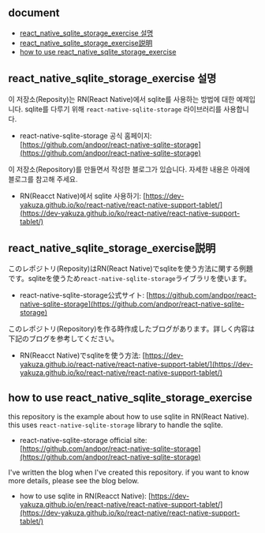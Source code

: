 ## document
- [react_native_sqlite_storage_exercise 설명](#react_native_sqlite_storage_exercise-설명)
- [react_native_sqlite_storage_exercise説明](#react_native_sqlite_storage_exercise説明)
- [how to use react_native_sqlite_storage_exercise](#how-to-use-react_native_sqlite_storage_exercise)

## react_native_sqlite_storage_exercise 설명
이 저장소(Reposity)는 RN(React Native)에서 sqlite를 사용하는 방법에 대한 예제입니다. sqlite를 다루기 위해 `react-native-sqlite-storage` 라이브러리를 사용합니다.

- react-native-sqlite-storage 공식 홈페이지: [https://github.com/andpor/react-native-sqlite-storage](https://github.com/andpor/react-native-sqlite-storage)

이 저장소(Repository)를 만들면서 작성한 블로그가 있습니다. 자세한 내용은 아래에 블로그를 참고해 주세요.

- RN(Reacct Native)에서 sqlite 사용하기: [https://dev-yakuza.github.io/ko/react-native/react-native-support-tablet/](https://dev-yakuza.github.io/ko/react-native/react-native-support-tablet/)


## react_native_sqlite_storage_exercise説明
このレポジトリ(Reposity)はRN(React Native)でsqliteを使う方法に関する例題です。sqliteを使うため`react-native-sqlite-storage`ライブラリを使います。

- react-native-sqlite-storage公式サイト: [https://github.com/andpor/react-native-sqlite-storage](https://github.com/andpor/react-native-sqlite-storage)

このレポジトリ(Repository)を作る時作成したブログがあります。詳しく内容は下記のブログを参考してください。

- RN(Reacct Native)でsqliteを使う方法: [https://dev-yakuza.github.io/react-native/react-native-support-tablet/](https://dev-yakuza.github.io/ko/react-native/react-native-support-tablet/)


## how to use react_native_sqlite_storage_exercise
this repository is the example about how to use sqlite in RN(React Native). this uses `react-native-sqlite-storage` library to handle the sqlite.

- react-native-sqlite-storage official site: [https://github.com/andpor/react-native-sqlite-storage](https://github.com/andpor/react-native-sqlite-storage)

I've written the blog when I've created this repository. if you want to know more details, please see the blog below.

- how to use sqlite in RN(Reacct Native): [https://dev-yakuza.github.io/en/react-native/react-native-support-tablet/](https://dev-yakuza.github.io/ko/react-native/react-native-support-tablet/)
